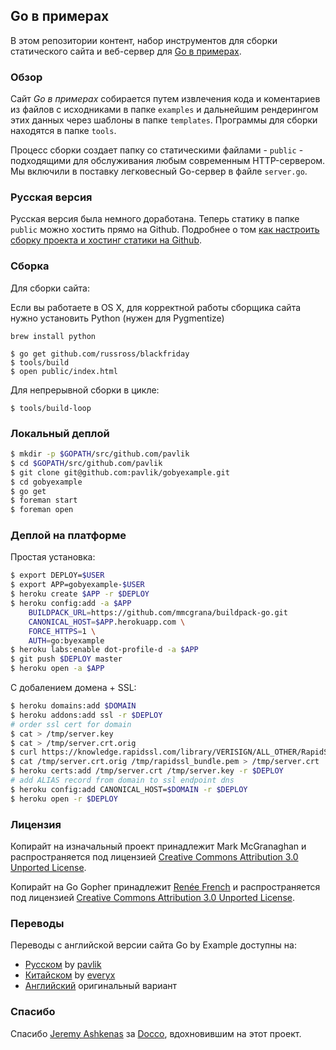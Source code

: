 ## Go в примерах

В этом репозитории контент, набор инструментов для сборки статического сайта и веб-сервер для [Go в примерах](http://gobyexample.ru).


### Обзор

Сайт *Go в примерах* собирается путем извлечения кода и коментариев из файлов с исходниками в папке `examples` и дальнейшим рендерингом этих данных через шаблоны в папке `templates`. Программы для сборки находятся в папке `tools`.

Процесс сборки создает папку со статическими файлами -
`public` - подходящими для обслуживания любым современным HTTP-сервером.
Мы включили в поставку легковесный Go-сервер в файле `server.go`.

### Русская версия

Русская версия была немного доработана. Теперь статику в папке `public` можно хостить прямо на Github. Подробнее о том [как настроить сборку проекта и хостинг cтатики на Github](http://gohugo.io/tutorials/github-pages-blog/).


### Сборка

Для сборки сайта:

Если вы работаете в OS X, для корректной работы сборщика сайта нужно установить Python (нужен для Pygmentize)

```console
brew install python
```

```console
$ go get github.com/russross/blackfriday
$ tools/build
$ open public/index.html
```

Для непрерывной сборки в цикле:

```console
$ tools/build-loop
```


### Локальный деплой

```bash
$ mkdir -p $GOPATH/src/github.com/pavlik
$ cd $GOPATH/src/github.com/pavlik
$ git clone git@github.com:pavlik/gobyexample.git
$ cd gobyexample
$ go get
$ foreman start
$ foreman open
```


### Деплой на платформе

Простая установка:

```bash
$ export DEPLOY=$USER
$ export APP=gobyexample-$USER
$ heroku create $APP -r $DEPLOY
$ heroku config:add -a $APP
    BUILDPACK_URL=https://github.com/mmcgrana/buildpack-go.git
    CANONICAL_HOST=$APP.herokuapp.com \
    FORCE_HTTPS=1 \
    AUTH=go:byexample
$ heroku labs:enable dot-profile-d -a $APP
$ git push $DEPLOY master
$ heroku open -a $APP
```

С добалением домена + SSL:

```bash
$ heroku domains:add $DOMAIN
$ heroku addons:add ssl -r $DEPLOY
# order ssl cert for domain
$ cat > /tmp/server.key
$ cat > /tmp/server.crt.orig
$ curl https://knowledge.rapidssl.com/library/VERISIGN/ALL_OTHER/RapidSSL%20Intermediate/RapidSSL_CA_bundle.pem > /tmp/rapidssl_bundle.pem
$ cat /tmp/server.crt.orig /tmp/rapidssl_bundle.pem > /tmp/server.crt
$ heroku certs:add /tmp/server.crt /tmp/server.key -r $DEPLOY
# add ALIAS record from domain to ssl endpoint dns
$ heroku config:add CANONICAL_HOST=$DOMAIN -r $DEPLOY
$ heroku open -r $DEPLOY
```


### Лицензия

Копирайт на изначальный проект принадлежит Mark McGranaghan и распространяется под лицензией
[Creative Commons Attribution 3.0 Unported License](http://creativecommons.org/licenses/by/3.0/).

Копирайт на Go Gopher принадлежит [Renée French](http://reneefrench.blogspot.com/) и распространяется под лицензией
[Creative Commons Attribution 3.0 Unported License](http://creativecommons.org/licenses/by/3.0/).


### Переводы

Переводы с английской версии сайта Go by Example доступны на:

* [Русском](http://gobyexample.ru/) by [pavlik](https://github.com/pavlik)
* [Китайском](http://everyx.github.io/gobyexample/) by [everyx](https://github.com/everyx)
*  [Английский](http://gobyexample.com/) оригинальный вариант


### Спасибо

Спасибо [Jeremy Ashkenas](https://github.com/jashkenas)
за [Docco](http://jashkenas.github.com/docco/), вдохновившим на этот проект.
